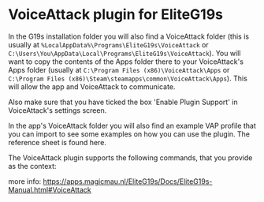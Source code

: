 

# VoiceAttack plugin for EliteG19s

In the G19s installation folder you will also find a VoiceAttack folder (this is usually at `%LocalAppData%\Programs\EliteG19s\VoiceAttack` or `C:\Users\You\AppData\Local\Programs\EliteG19s\VoiceAttack`). You will want to copy the contents of the Apps folder there to your VoiceAttack's Apps folder (usually at `C:\Program Files (x86)\VoiceAttack\Apps` or `C:\Program Files (x86)\Steam\steamapps\common\VoiceAttack\Apps`). This will allow the app and VoiceAttack to communicate.

Also make sure that you have ticked the box 'Enable Plugin Support' in VoiceAttack's settings screen.

In the app's VoiceAttack folder you will also find an example VAP profile that you can import to see some examples on how you can use the plugin. The reference sheet is found here.

The VoiceAttack plugin supports the following commands, that you provide as the context:


more info: https://apps.magicmau.nl/EliteG19s/Docs/EliteG19s-Manual.html#VoiceAttack
